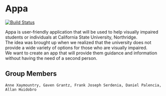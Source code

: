 # Appa
[![Build Status](https://travis-ci.com/frankmaayn/app-A.svg?token=qcVUZ7MUhSkT9NeHUPzY&branch=master)](https://travis-ci.com/frankmaayn/app-A)

Appa is user-friendly application that will be used to help visually impaired students or individuals at California State University, Northridge. <br />
The idea was brought up when we realized that the university does not provide a wide variety of options for those who are visually impaired. <br />
We want to create an app that will provide them guidance and information without having the need of a second person. <br />

## Group Members
```
Anne Xaymountry, Gaven Grantz, Frank Joseph Serdenia, Daniel Palencia, Allan Huidobro
```


